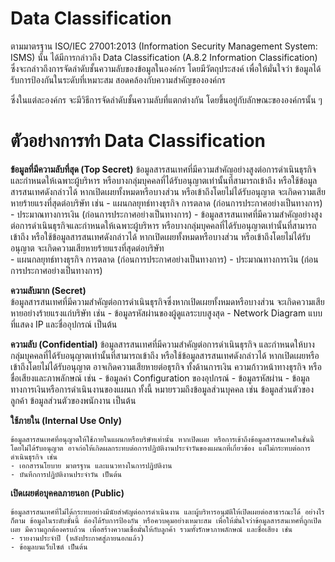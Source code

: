 # Data Classification

ตามมาตรฐาน ISO/IEC 27001:2013 (Information Security Management System: ISMS) นั้น ได้มีการกล่าวถึง Data Classification (A.8.2 Information Classification) ซึ่งจะกล่าวถึงการจัดลำดับชั้นความลับของข้อมูลในองค์กร โดยมีวัตถุประสงค์ เพื่อให้มั่นใจว่า ข้อมูลได้รับการป้องกันในระดับที่เหมาะสม สอดคล้องกับความสำคัญขององค์กร

ซึ่งในแต่ละองค์กร จะมีวิธีการจัดลำดับชั้นความลับที่แตกต่างกัน โดยขึ้นอยู่กับลักษณะขององค์กรนั้น ๆ 

# ตัวอย่างการทำ Data Classification

**ข้อมูลที่มีความลับที่สุด (Top Secret)**
    ข้อมูลสารสนเทศที่มีความสำคัญอย่างสูงต่อการดำเนินธุรกิจ และกำหนดให้เฉพาะผู้บริหาร หรือบางกลุ่มบุคคลที่ได้รับอนุญาตเท่านั้นที่สามารถเข้าถึง หรือใช้ข้อมูลสารสนเทศดังกล่าวได้ หากเปิดเผยทั้งหมดหรือบางส่วน หรือเข้าถึงโดยไม่ได้รับอนุญาต จะเกิดความเสียหายร้ายแรงที่สุดต่อบริษัท เช่น 
        - แผนกลยุทธ์ทางธุรกิจ การตลาด (ก่อนการประกาศอย่างเป็นทางการ)
        - ประมาณทางการเงิน (ก่อนการประกาศอย่างเป็นทางการ) 
        - ข้อมูลสารสนเทศที่มีความสำคัญอย่างสูงต่อการดำเนินธุรกิจและกำหนดให้เฉพาะผู้บริหาร หรือบางกลุ่มบุคคลที่ได้รับอนุญาตเท่านั้นที่สามารถเข้าถึง หรือใช้ข้อมูลสารสนเทศดังกล่าวได้ หากเปิดเผยทั้งหมดหรือบางส่วน หรือเข้าถึงโดยไม่ได้รับอนุญาต จะเกิดความเสียหายร้ายแรงที่สุดต่อบริษัท  
        - แผนกลยุทธ์ทางธุรกิจ การตลาด (ก่อนการประกาศอย่างเป็นทางการ)
        - ประมาณทางการเงิน (ก่อนการประกาศอย่างเป็นทางการ)
  
**ความลับมาก (Secret)**  
    ข้อมูลสารสนเทศที่มีความสำคัญต่อการดำเนินธุรกิจซึ่งหากเปิดเผยทั้งหมดหรือบางส่วน จะเกิดความเสียหายอย่างร้ายแรงแก่บริษัท เช่น 
        - ข้อมูลรหัสผ่านของผู้ดูแลระบบสูงสุด
        - Network Diagram แบบที่แสดง IP และชื่ออุปกรณ์ เป็นต้น

**ความลับ (Confidential)**
    ข้อมูลสารสนเทศที่มีความสำคัญต่อการดำเนินธุรกิจ และกำหนดให้บางกลุ่มบุคคลที่ได้รับอนุญาตเท่านั้นที่สามารถเข้าถึง หรือใช้ข้อมูลสารสนเทศดังกล่าวได้ หากเปิดเผยหรือเข้าถึงโดยไม่ได้รับอนุญาต อาจเกิดความเสียหายต่อธุรกิจ ทั้งด้านการเงิน ความก้าวหน้าทางธุรกิจ หรือชื่อเสียงและภาพลักษณ์ เช่น
        - ข้อมูลค่า Configuration ของอุปกรณ์
        - ข้อมูลรหัสผ่าน
        - ข้อมูลทางการเงินหรือการดำเนินงานของแผนก
    ทั้งนี้ หมายรวมถึงข้อมูลส่วนบุคคล เช่น ข้อมูลส่วนตัวของลูกค้า ข้อมูลส่วนตัวของพนักงาน เป็นต้น

**ใช้ภายใน (Internal Use Only)**

    ข้อมูลสารสนเทศที่อนุญาตให้ใช้ภายในแผนกหรือบริษัทเท่านั้น หากเปิดเผย หรือการเข้าถึงข้อมูลสารสนเทศในชั้นนี้ โดยไม่ได้รับอนุญาต อาจก่อให้เกิดผลกระทบต่อการปฏิบัติงานประจำวันของแผนกที่เกี่ยวข้อง แต่ไม่กระทบต่อการดำเนินธุรกิจ เช่น
    - เอกสารนโยบาย มาตรฐาน และแนวทางในการปฏิบัติงาน
    - บันทึกการปฏิบัติงานประจำวัน เป็นต้น

**เปิดเผยต่อบุคคลภายนอก (Public)**

    ข้อมูลสารสนเทศที่ไม่ได้กระทบอย่างมีนัยสำคัญต่อการดำเนินงาน และผู้บริหารอนุมัติให้เปิดเผยต่อสาธารณะได้ อย่างไรก็ตาม ข้อมูลในระดับชั้นนี้ ต้องได้รับการป้องกัน หรือควบคุมอย่างเหมาะสม เพื่อให้มั่นใจว่าข้อมูลสารสนเทศที่ถูกเปิดเผย มีความถูกต้องครบถ้วน เพื่อสร้างความเชื่อมั่นให้กับลูกค้า รวมทั้งรักษาภาพลักษณ์ และชื่อเสียง เช่น
    - รายงานประจำปี (หลังประกาศสู่ภายนอกแล้ว)
    - ข้อมูลบนเว็บไซต์ เป็นต้น





